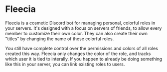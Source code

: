 # Fleecia

Fleecia is a cosmetic Discord bot for managing personal, colorful roles in your servers.
It's designed with a focus on servers of friends, to allow every member to customize their own color.
They can also create their own "titles" by changing the name of these colorful roles.

You still have complete control over the permissions and colors of all roles created this way.
Fleecia only changes the color of the role, and tracks which user it is tied to interally.
If you happen to already be doing something like this in your server, you can link existing roles to users.
